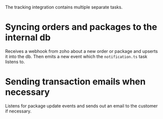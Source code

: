 The tracking integration contains multiple separate tasks.

# Syncing orders and packages to the internal db

Receives a webhook from zoho about a new order or package and upserts it into the db. Then emits a new event which the `notification.ts` task listens to.

# Sending transaction emails when necessary

Listens for package update events and sends out an email to the customer if necessary.
